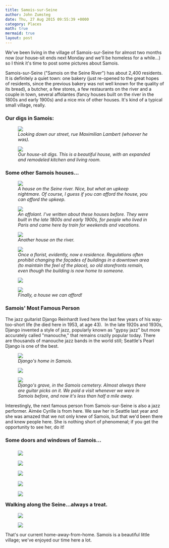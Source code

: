 ```yaml
---
title: Samois-sur-Seine
author: John Zumsteg
date: Thu, 27 Aug 2015 09:55:39 +0000
category: Places
math: true
mermaid: true
layout: post
---
```

We've been living in the village of Samois-sur-Seine for almost two months now (our house-sit ends next Monday and we'll be homeless for a while...) so I think it's time to post some pictures about Samois.

Samois-sur-Seine ("Samois on the Seine River") has about 2,400 residents. It is definitely a quiet town: one bakery (just re-opened to the great hopes of residents, since the previous bakery was not well known for the quality of its bread), a butcher, a few stores, a few restaurants on the river and a couple in town, several affolantes (fancy houses built on the river in the 1800s and early 1900s) and a nice mix of other houses. It's kind of a typical small village, really.
<h3>Our digs in Samois:</h3>
<figure class = "landscape">
	<img src="{{site.url}}/assets/images/2015/08/Samois-23.jpg"/>
	<figcaption><em>Looking down our street, rue Maximilian Lambert (whoever he was).</em></figcaption>
</figure>



<figure class = "landscape">
	<img src="{{site.url}}/assets/images/2015/08/Samois-24.jpg"/>
	<figcaption><em>Our house-sit digs. This is a beautiful house, with an expanded and remodeled kitchen and living room.</em></figcaption>
</figure>


<h3>Some other Samois houses...</h3>
<figure class = "landscape">
	<img src="{{site.url}}/assets/images/2015/08/Samois-15.jpg"/>
	<figcaption><em>A house on the Seine river. Nice, but what an upkeep nightmare. Of course, I guess if you can afford the house, you can afford the upkeep.</em></figcaption>
</figure>



<figure class = "landscape">
	<img src="{{site.url}}/assets/images/2015/08/Samois-14.jpg"/>
	<figcaption><em>An affolant. I've written about these houses before. They were built in the late 1800s and early 1900s, for people who lived in Paris and came here by train for weekends and vacations.</em></figcaption>
</figure>



<figure class = "landscape">
	<img src="{{site.url}}/assets/images/2015/08/Samois-12.jpg"/>
	<figcaption><em>Another house on the river.</em></figcaption>
</figure>



<figure class = "portrait">
	<img src="{{site.url}}/assets/images/2015/08/Samois-20.jpg"/>
	<figcaption><em>Once a florist, evidently, now a residence. Regulations often prohibit changing the façades of buildings in a downtown area (to maintain the feel of the place), so old storefronts remain, even though the building is now home to someone.</em></figcaption>
</figure>



<figure class = "portrait">
	<img src="{{site.url}}/assets/images/2015/08/Samois-21.jpg"/>
	<figcaption></figcaption>
</figure>



<figure class = "landscape">
	<img src="{{site.url}}/assets/images/2015/08/Samois-4.jpg"/>
	<figcaption><em>Finally, a house we can afford!</em></figcaption>
</figure>


<h3>Samois' Most Famous Person</h3>
The jazz guitarist Django Reinhardt lived here the last few years of his way-too-short life (he died here in 1953, at age 43).  In the late 1920s and 1930s, Django invented a style of jazz, popularly known as "gypsy jazz" but more accurately called "manouche," that remains crazily popular today. There are thousands of manouche jazz bands in the world still; Seattle's Pearl Django is one of the best.

<figure class = "landscape">
	<img src="{{site.url}}/assets/images/2015/08/Samois-10.jpg"/>
	<figcaption><em>Django's home in Samois.</em></figcaption>
</figure>



<figure class = "landscape">
	<img src="{{site.url}}/assets/images/2015/08/Samois-3.jpg"/>
	<figcaption></figcaption>
</figure>



<figure class = "portrait">
	<img src="{{site.url}}/assets/images/2015/08/Samois.jpg"/>
	<figcaption><em>Django's grave, in the Samois cemetery. Almost always there are guitar picks on it. We paid a visit whenever we were in Samois before, and now it's less than half a mile away.</em></figcaption>
</figure>



Interestingly, the next famous person from Samois-sur-Seine is also a jazz performer. Aimée Cyrille is from here. We saw her in Seattle last year and she was amazed that we not only knew of Samois, but that we'd been there and knew people here. She is nothing short of phenomenal; if you get the opportunity to see her, do it!
<h3>Some doors and windows of Samois...</h3>
<h3><figure class = "portrait">
	<img src="{{site.url}}/assets/images/2015/08/Samois-22.jpg"/>
	<figcaption></figcaption>
</figure>

 <figure class = "portrait">
	<img src="{{site.url}}/assets/images/2015/08/Samois-17.jpg"/>
	<figcaption></figcaption>
</figure>

 <figure class = "portrait">
	<img src="{{site.url}}/assets/images/2015/08/Samois-9.jpg"/>
	<figcaption></figcaption>
</figure>

 <figure class = "portrait">
	<img src="{{site.url}}/assets/images/2015/08/Samois-8.jpg"/>
	<figcaption></figcaption>
</figure>

 <figure class = "landscape">
	<img src="{{site.url}}/assets/images/2015/08/Samois-7.jpg"/>
	<figcaption></figcaption>
</figure>

Walking along the Seine...always a treat.</h3>
<figure class = "landscape">
	<img src="{{site.url}}/assets/images/2015/08/Samois-11.jpg"/>
	<figcaption></figcaption>
</figure>

<figure class = "landscape">
	<img src="{{site.url}}/assets/images/2015/08/Samois-16.jpg"/>
	<figcaption></figcaption>
</figure>



That's our current home-away-from-home. Samois is a beautiful little village; we've enjoyed our time here a lot.

&nbsp;
